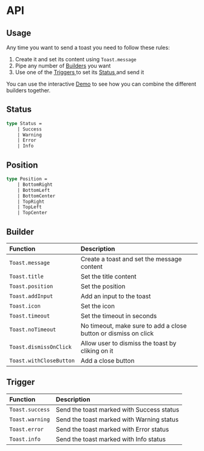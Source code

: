# API

## Usage

Any time you want to send a toast you need to follow these rules:

1. Create it and set its content using `Toast.message`
2. Pipe any number of [Builders](./#builder) you want
3. Use one of the [Triggers ](./#trigger)to set its [Status ](./#status)and send it

You can use the interactive [Demo](https://thoth-org.github.io/Thoth.Elmish.Toast/demo.html) to see how you can combine the different builders together. 

## Status

```fsharp
type Status =
    | Success
    | Warning
    | Error
    | Info
```

## Position

```fsharp
type Position =
    | BottomRight
    | BottomLeft
    | BottomCenter
    | TopRight
    | TopLeft
    | TopCenter
```

## Builder

| Function | Description |
| :--- | :--- |
| `Toast.message` | Create a toast and set the message content |
| `Toast.title` | Set the title content |
| `Toast.position` | Set the position |
| `Toast.addInput` | Add an input to the toast |
| `Toast.icon` | Set the icon |
| `Toast.timeout` | Set the timeout in seconds |
| `Toast.noTimeout` | No timeout, make sure to add a close button or dismiss on click |
| `Toast.dismissOnClick` | Allow user to dismiss the toast by cliking on it |
| `Toast.withCloseButton` | Add a close button |

## Trigger

| Function | Description |
| :--- | :--- |
| `Toast.success` | Send the toast marked with Success status |
| `Toast.warning` | Send the toast marked with Warning status |
| `Toast.error` | Send the toast marked with Error status |
| `Toast.info` | Send the toast marked with Info status |

